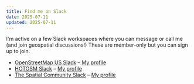 ```yaml
---
title: Find me on Slack
date: 2025-07-11
updated: 2025-07-11
---
```

I'm active on a few Slack workspaces where you can message or call me (and join geospatial discussions!) These are member-only but you can sign up to join.

- [OpenStreetMap US Slack](https://openstreetmap.us/slack) – [My profile](https://osmus.slack.com/team/UBJBKNJ0G)
- [HOTOSM Slack](https://slack.hotosm.org/) – [My profile](https://hotosm.slack.com/team/UDQSE4H6G)
- [The Spatial Community Slack](https://thespatialcommunity.org/) – [My profile](https://thespatialcommunity.slack.com/team/UE6QLGY9M)